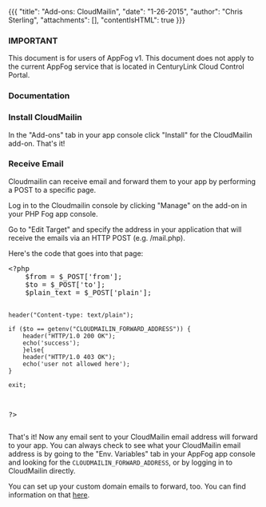 {{{
  "title": "Add-ons: CloudMailin",
  "date": "1-26-2015",
  "author": "Chris Sterling",
  "attachments": [],
  "contentIsHTML": true
}}}

### IMPORTANT

This document is for users of AppFog v1. This document does not apply to the current AppFog service that is located in CenturyLink Cloud Control Portal.

### Documentation

<h3>Install CloudMailin</h3>
<p>In the "Add-ons" tab in your app console click "Install" for the CloudMailin add-on. That's it!</p>
<h3>Receive Email</h3>
<p>Cloudmailin can receive email and forward them to your app by performing a POST to a specific page.</p>
<p>Log in to the Cloudmailin console by clicking "Manage" on the add-on in your PHP Fog app console.</p>
<p>Go to "Edit Target" and specify the address in your application that will receive the emails via an HTTP POST (e.g. /mail.php).</p>
<p>Here's the code that goes into that page:</p>
<pre>&lt;?php
    $from = $_POST['from'];
    $to = $_POST['to'];
    $plain_text = $_POST['plain'];

    header("Content-type: text/plain");

    if ($to == getenv("CLOUDMAILIN_FORWARD_ADDRESS")) {
        header("HTTP/1.0 200 OK");
        echo('success');
        }else{
        header("HTTP/1.0 403 OK");
        echo('user not allowed here');
    }

    exit;
?&gt;</pre>
<p>That's it! Now any email sent to your CloudMailin email address will forward to your app. You can always check to see what your CloudMailin email address is by going to the "Env. Variables" tab in your AppFog app console and looking for the <code>CLOUDMAILIN_FORWARD_ADDRESS</code>, or by logging in to CloudMailin directly.</p>
<p>You can set up your custom domain emails to forward, too. You can find information on that <a href="http://docs.cloudmailin.com/receiving_email/forwarding_and_custom_domains/">here</a>.</p>
